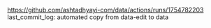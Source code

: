 https://github.com/ashtadhyayi-com/data/actions/runs/1754782203
last_commit_log: automated copy from data-edit to data